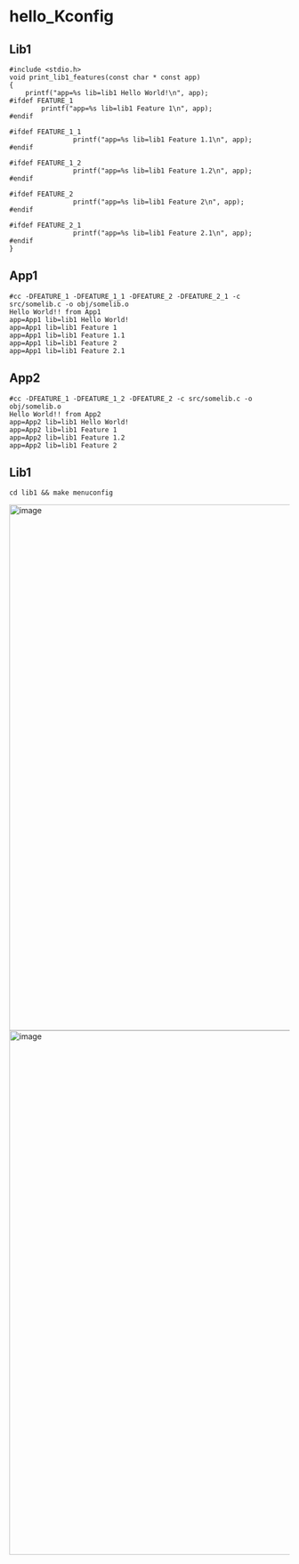 # hello_Kconfig

## Lib1
```
#include <stdio.h>
void print_lib1_features(const char * const app)
{
	printf("app=%s lib=lib1 Hello World!\n", app);
#ifdef FEATURE_1
        printf("app=%s lib=lib1 Feature 1\n", app);
#endif

#ifdef FEATURE_1_1
                printf("app=%s lib=lib1 Feature 1.1\n", app);
#endif

#ifdef FEATURE_1_2
                printf("app=%s lib=lib1 Feature 1.2\n", app);
#endif

#ifdef FEATURE_2
                printf("app=%s lib=lib1 Feature 2\n", app);
#endif

#ifdef FEATURE_2_1
                printf("app=%s lib=lib1 Feature 2.1\n", app);
#endif
}
```


## App1
```
#cc -DFEATURE_1 -DFEATURE_1_1 -DFEATURE_2 -DFEATURE_2_1 -c src/somelib.c -o obj/somelib.o
Hello World!! from App1
app=App1 lib=lib1 Hello World!
app=App1 lib=lib1 Feature 1
app=App1 lib=lib1 Feature 1.1
app=App1 lib=lib1 Feature 2
app=App1 lib=lib1 Feature 2.1
```

## App2
```
#cc -DFEATURE_1 -DFEATURE_1_2 -DFEATURE_2 -c src/somelib.c -o obj/somelib.o
Hello World!! from App2
app=App2 lib=lib1 Hello World!
app=App2 lib=lib1 Feature 1
app=App2 lib=lib1 Feature 1.2
app=App2 lib=lib1 Feature 2
```

## Lib1
```
cd lib1 && make menuconfig
```
<img width="946" alt="image" src="https://user-images.githubusercontent.com/2250378/121670605-3fa6cd00-cacb-11eb-938c-4577c655c0fa.png">

<img width="943" alt="image" src="https://user-images.githubusercontent.com/2250378/121670847-84caff00-cacb-11eb-9520-b7b186e0126c.png">

